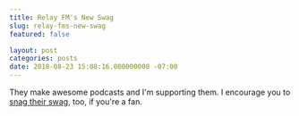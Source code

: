 ```yaml
---
title: Relay FM's New Swag
slug: relay-fms-new-swag
featured: false

layout: post
categories: posts
date: 2018-08-23 15:08:16.000000000 -07:00
---
```


They make awesome podcasts and I'm supporting them. I encourage you to [snag their swag](https://cottonbureau.com/stores/relay-fm#/shop), too, if you're a fan.

